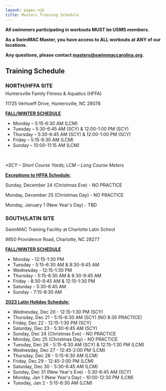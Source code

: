 ```yaml
---
layout: pages.njk
title: Masters Training Schedule
---
```

<div class="bg-gray-100 p-6 my-6 text-center" markdown="1">

**All swimmers participating in workouts MUST be USMS members.** 

**As a SwimMAC Master, you have access to ALL workouts at ANY of our locations.**

**Any questions, please contact <a href="mailto:cthomas@swimmaccarolina.org" target="_blank" rel="noopener">masters@swimmaccarolina.org</a>.**

</div>

<h2 class="separator-center">Training Schedule</h2>

<div class="flex flex-wrap -mx-4" markdown="1">
<div class="w-full md:w-1/2 p-4" markdown="1">

### NORTH/HFFA SITE

<p style="margin-bottom:-10px;"><p class="center">Huntersville Family Fitness & Aquatics (HFFA)

11725 Verhoeff Drive, Huntersville, NC 28078</p></p>

<span style="text-decoration: underline;"><strong>FALL/WINTER SCHEDULE</strong></span>

<ul>

<li>Monday – 5:15-6:30 AM (LCM)

<li>Tuesday – 5:30-6:45 AM (SCY) & 12:00-1:00 PM (SCY)

<li>Thursday – 5:30-6:45 AM (SCY) & 12:00-1:00 PM (SCY)

<li>Friday – 5:15-6:30 AM (LCM)

<li>Sunday – 10:00-11:15 AM (LCM)

</ul>

<br>

*\*SCY – Short Course Yards; LCM – Long Course Meters*

<div class="bg-gray-100 p-6 my-6 text-left" markdown="1">

<span style="text-decoration: underline;"><strong>Exceptions to HFFA Schedule:</strong></span>

Sunday, December 24 (Christmas Eve) - NO PRACTICE

Monday, December 25 (Christmas Day) - NO PRACTICE

Monday, January 1 (New Year's Day) - TBD

</div>

</div>

<div class="w-full md:w-1/2 p-4" markdown="1">

### SOUTH/LATIN SITE

SwimMAC Training Facility at Charlotte Latin School

9850 Providence Road, Charlotte, NC 28277

<span style="text-decoration: underline;"><strong>FALL/WINTER SCHEDULE</strong></span>

<ul>

<li>Monday - 12:15-1:30 PM

<li>Tuesday - 5:15-6:30 AM & 8:30-9:45 AM

<li>Wednesday - 12:15-1:30 PM

<li>Thursday - 5:15-6:30 AM & 8:30-9:45 AM

<li>Friday - 8:30-9:45 AM & 12:15-1:30 PM

<li>Saturday - 5:30-6:45 AM

<li>Sunday - 7:15-8:30 AM

</ul>

<div class="bg-gray-100 p-6 my-6 text-left" markdown="1">

<span style="text-decoration: underline;"><strong>2023 Latin Holiday Schedule:</strong></span>

<ul>

<li>Wednesday, Dec 20 - 12:15-1:30 PM (SCY)

<li>Thursday, Dec 21 - 5:15-6:30 AM (SCY) (NO 8:30 PRACTICE)

<li>Friday, Dec 22 - 12:15-1:30 PM (SCY)

<li>Saturday, Dec 23 - 5:30-6:45 AM (SCY)

<li>Sunday, Dec 24 (Christmas Eve) - NO PRACTICE

<li>Monday, Dec 25 (Christmas Day) - NO PRACTICE

<li>Tuesday, Dec 26 - 5:15-6:30 AM (SCY) & 12:15-1:30 PM (LCM)

<li>Wednesday, Dec 27 - 12:45-2:00 PM (LCM)

<li>Thursday, Dec 28 - 5:15-6:30 AM (LCM)

<li>Friday, Dec 29 - 12:45-2:00 PM (LCM)

<li>Saturday, Dec 30 - 5:30-6:45 AM (LCM)

<li>Sunday, Dec 31 (New Year's Eve) - 5:30-6:45 AM (SCY)

<li>Monday, Jan 1 (New Year's Day) - 10:00-12:30 PM (LCM)

<li>Tuesday, Jan 2 - 5:15-6:30 AM (LCM)

</ul>

</div>

</div>

</div>
